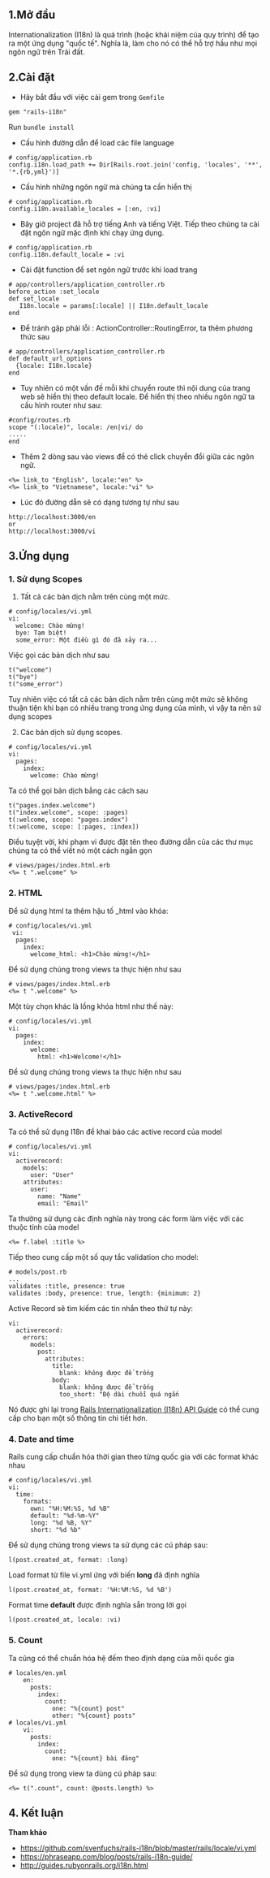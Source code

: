 ## 1.Mở đầu
Internationalization (I18n) là quá trình (hoặc khái niệm của quy trình) để tạo ra một ứng dụng "quốc tế".  Nghĩa là, làm cho nó có thể hỗ trợ hầu như mọi ngôn ngữ  trên Trái đất.
## 2.Cài đặt
* Hãy bắt đầu với việc cài gem trong `Gemfile`
```
gem "rails-i18n"
```
Run `bundle install`

* Cấu hình đường dẫn để load các file language
```
# config/application.rb
config.i18n.load_path += Dir[Rails.root.join('config, 'locales', '**', '*.{rb,yml}')]
```
*  Cấu hình những ngôn ngữ mà chúng ta cần hiển thị
 ```
# config/application.rb
config.i18n.available_locales = [:en, :vi]
 ```
 * Bây giờ project đã hỗ trợ tiếng Anh và tiếng Việt. Tiếp theo chúng ta cài đặt ngôn ngữ mặc định khi chạy ứng dụng.
 ```
 # config/application.rb
 config.i18n.default_locale = :vi
 ```
* Cài đặt function để set ngôn ngữ trước khi load trang 
```
# app/controllers/application_controller.rb
before_action :set_locale
def set_locale
   I18n.locale = params[:locale] || I18n.default_locale
end
  ```
* Để tránh gặp phải lỗi : ActionController::RoutingError, ta thêm phương thức sau
```
# app/controllers/application_controller.rb
def default_url_options
  {locale: I18n.locale}
end
```
* Tuy nhiên có một vấn đề mỗi khi chuyển route thì nội dung của trang web sẽ hiển thị theo default locale. Để hiển thị theo nhiều ngôn ngữ ta cấu hình router như sau:
```
#config/routes.rb
scope "(:locale)", locale: /en|vi/ do
.....
end
```
* Thêm 2 dòng sau vào views để có thẻ click chuyển đổi giữa các ngôn ngữ.
```
<%= link_to "English", locale:"en" %>
<%= link_to "Vietnamese", locale:"vi" %>
```
* Lúc đó đường dẫn sẽ có dạng tương tự như sau 
```
http://localhost:3000/en
or
http://localhost:3000/vi
```
## 3.Ứng dụng
### 1. Sử dụng Scopes
1. Tất cả các bản dịch nằm trên cùng một mức.
```
# config/locales/vi.yml
vi:
  welcome: Chào mừng!
  bye: Tạm biệt!
  some_error: Một điều gì đó đã xảy ra...
```
Việc gọi các bản dịch như sau
```
t("welcome")
t("bye")
t("some_error")
```
Tuy nhiên việc có tất cả các bản dịch nằm trên cùng một mức sẽ không thuận tiện khi bạn có nhiều trang trong ứng dụng của mình, vì vậy ta nên sử dụng scopes

2. Các bản dịch sử dụng scopes.
```
# config/locales/vi.yml
vi:
  pages:
    index:
      welcome: Chào mừng!
```
Ta có thể gọi bản dịch bằng các cách sau
```
t("pages.index.welcome")
t("index.welcome", scope: :pages)
t(:welcome, scope: "pages.index")
t(:welcome, scope: [:pages, :index])
```    
Điều tuyệt vời, khi phạm vi được đặt tên theo đường dẫn của các thư mục chúng ta có thể viết nó một cách ngắn gọn
```
# views/pages/index.html.erb
<%= t ".welcome" %>
```
### 2. HTML
Để sử dụng html ta thêm hậu tố _html vào khóa:
```
# config/locales/vi.yml
 vi:
  pages:
    index:
      welcome_html: <h1>Chào mừng!</h1>
```
Để sử dụng chúng trong views ta thực hiện như sau
```
# views/pages/index.html.erb
<%= t ".welcome" %>
```
Một tùy chọn khác là lồng khóa html như thế này:
```
# config/locales/vi.yml
vi:
  pages:
    index:
      welcome:
        html: <h1>Welcome!</h1>
```
Để sử dụng chúng trong views ta thực hiện như sau
```
# views/pages/index.html.erb
<%= t ".welcome.html" %>
```
### 3. ActiveRecord
Ta có thể sử dụng I18n để khai báo các active record của model
```
# config/locales/vi.yml
vi:
  activerecord:
    models:
      user: "User"
    attributes:
      user:
        name: "Name"
        email: "Email"
```
Ta thường sử dụng các định nghĩa này trong các form làm việc với các thuộc tính của model

```
<%= f.label :title %>
```

Tiếp theo cung cấp một số quy tắc validation cho model:
```
# models/post.rb
...
validates :title, presence: true
validates :body, presence: true, length: {minimum: 2}
```
Active Record sẽ tìm kiếm các tin nhắn theo thứ tự này:
```
vi:
  activerecord:
    errors:
      models:
        post:
          attributes:
            title:
              blank: không được để trống
            body:
              blank: không được để trống
              too_short: "Độ dài chuỗi quá ngắn
```
Nó được ghi lại trong [Rails Internationalization (I18n) API Guide](https://guides.rubyonrails.org/i18n.html#translations-for-active-record-models) có thể cung cấp cho bạn một số thông tin chi tiết hơn.
### 4. Date and time
Rails cung cấp chuẩn hóa thời gian theo từng quốc gia với các format khác nhau
```
# config/locales/vi.yml
vi:
  time:
    formats:
      own: "%H:%M:%S, %d %B"
      default: "%d-%m-%Y"
      long: "%d %B, %Y"
      short: "%d %b"
```
Để sử dụng chúng trong views ta sử dụng các cú pháp sau:
```
l(post.created_at, format: :long)
```
Load format từ file vi.yml ứng với biến **long** đã định nghĩa
```
l(post.created_at, format: '%H:%M:%S, %d %B')
```
Format time **default** được định nghĩa sẵn trong lời gọi
```
l(post.created_at, locale: :vi)
```
### 5. Count
Ta cũng có thể chuẩn hóa hệ đếm theo định dạng của mỗi quốc gia
```
# locales/en.yml
    en:
      posts:
        index:
          count:
            one: "%{count} post"
            other: "%{count} posts"
# locales/vi.yml
    vi:
      posts:
        index:
          count:
            one: "%{count} bài đăng"
```
Để sử dụng trong view ta dùng cú pháp sau:
```
<%= t(".count", count: @posts.length) %>
```
## 4. Kết luận
**Tham khảo**
* https://github.com/svenfuchs/rails-i18n/blob/master/rails/locale/vi.yml
* https://phraseapp.com/blog/posts/rails-i18n-guide/
* http://guides.rubyonrails.org/i18n.html